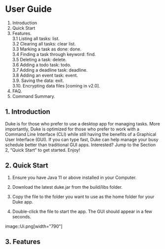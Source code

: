 # User Guide
1. Introduction
2. Quick Start
3. Features.    
3.1 Listing all tasks: list.    
3.2 Clearing all tasks: clear list.       
3.3 Marking a task as done: done.  
3.4 Finding a task through keyword: find.  
3.5 Deleting a task: delete.  
3.6 Adding a todo task: todo.  
3.7 Adding a deadline task: deadline.  
3.8 Adding an event task: event.  
3.9. Saving the data: exit.  
3.10. Encrypting data files [coming in v2.0].  
4. FAQ.  
5. Command Summary.  

## 1. Introduction
Duke is for those who prefer to use a desktop app for managing tasks. More importantly, Duke is optimized for those who prefer to work with a Command Line Interface (CLI) while still having the benefits of a Graphical User Interface (GUI). If you can type fast, Duke can help manage your busy schedule better than traditional GUI apps. Interested? Jump to the Section 2, “Quick Start” to get started. Enjoy!

## 2. Quick Start 
1) Ensure you have Java 11 or above installed in your Computer.

2) Download the latest duke.jar from the build/libs folder.

3) Copy the file to the folder you want to use as the home folder for your Duke app.

4) Double-click the file to start the app. The GUI should appear in a few seconds.

image::Ui.png[width="790"]



## 3. Features

